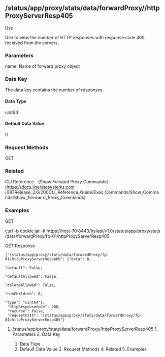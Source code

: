 ## /status/app/proxy/stats/data/forwardProxy/<name>/httpProxyServerResp405

Use

Use to view the number of HTTP responses with response code 405 received from
the servers.

### Parameters

name: Name of forward proxy object

### Data Key

The data key contains the number of responses.

#### Data Type

uint64

#### Default Data Value

0

### Request Methods

GET

### Related

CLI Reference - [Show Forward Proxy Commands](https://docs.lineratesystems.com
/087Release_2.6/200CLI_Reference_Guide/Exec_Commands/Show_Commands/Show_Forwar
d_Proxy_Commands)

### Examples

GET

curl -b cookie.jar -k https://host-70:8443/lrs/api/v1.0/status/app/proxy/stats
/data/forwardProxy/fp-01/httpProxyServerResp405

GET Response

    
    {"/status/app/proxy/stats/data/forwardProxy/fp-01/httpProxyServerResp405": {"data": 0,
                                                                                 "default": False,
                                                                                 "defaultAllowed": False,
                                                                                 "deleteAllowed": False,
                                                                                 "numChildren": 0,
                                                                                 "type": "uint64"},
     "httpResponseCode": 200,
     "recurse": False,
     "requestPath": "/status/app/proxy/stats/data/forwardProxy/fp-01/httpProxyServerResp405"}
    

  1. /status/app/proxy/stats/data/forwardProxy/<name>/httpProxyServerResp405
    1. Parameters
    2. Data Key
      1. Data Type
      2. Default Data Value
    3. Request Methods
    4. Related
    5. Examples

